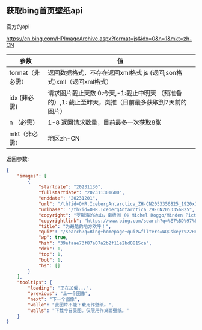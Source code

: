 ## 获取bing首页壁纸api

官方的api

https://cn.bing.com/HPImageArchive.aspx?format=js&idx=0&n=1&mkt=zh-CN

参数 | 值
---| ---
format（非必需）| 返回数据格式，不存在返回xml格式 js (返回json格式)xml（返回xml格式）
idx  (非必需) | 请求图片截止天数 0:今天,-1:截止中明天 （预准备的）,1: 截止至昨天，类推（目前最多获取到7天前的图片）
n （必需）| 1-8 返回请求数量，目前最多一次获取8张
mkt（非必需）	| 地区zh-CN

返回参数:
```json
{
    "images": [
        {
            "startdate": "20231130",
            "fullstartdate": "202311301600",
            "enddate": "20231201",
            "url": "/th?id=OHR.IcebergAntarctica_ZH-CN2053356825_1920x1080.jpg&rf=LaDigue_1920x1080.jpg&pid=hp",
            "urlbase": "/th?id=OHR.IcebergAntarctica_ZH-CN2053356825",
            "copyright": "罗斯海的冰山，南极洲 (© Michel Roggo/Minden Pictures)",
            "copyrightlink": "https://www.bing.com/search?q=%E7%BD%97%E6%96%AF%E6%B5%B7&form=hpcapt&mkt=zh-cn",
            "title": "为最酷的地方欢呼！",
            "quiz": "/search?q=Bing+homepage+quiz&filters=WQOskey:%22HPQuiz_20231130_IcebergAntarctica%22&FORM=HPQUIZ",
            "wp": true,
            "hsh": "39efaae73f87a07a2b2f11e2bd0815ca",
            "drk": 1,
            "top": 1,
            "bot": 1,
            "hs": []
        }
    ],
    "tooltips": {
        "loading": "正在加载...",
        "previous": "上一个图像",
        "next": "下一个图像",
        "walle": "此图片不能下载用作壁纸。",
        "walls": "下载今日美图。仅限用作桌面壁纸。"
    }
}
```